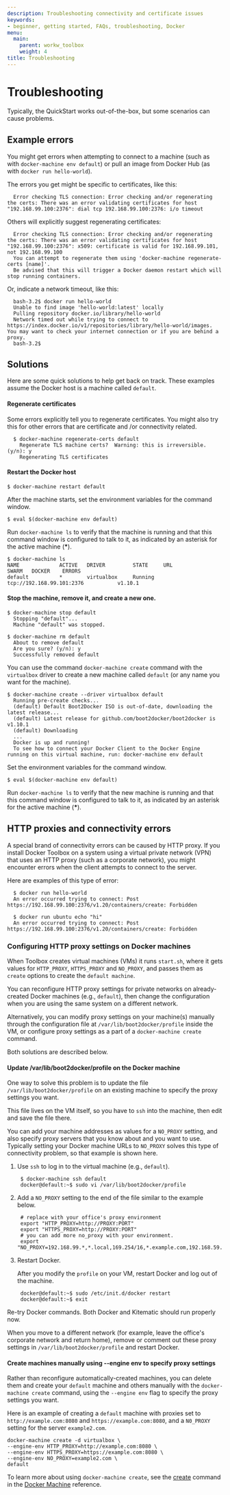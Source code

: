 ```yaml
---
description: Troubleshooting connectivity and certificate issues
keywords:
- beginner, getting started, FAQs, troubleshooting, Docker
menu:
  main:
    parent: workw_toolbox
    weight: 4
title: Troubleshooting
---
```


# Troubleshooting
Typically, the QuickStart works out-of-the-box, but some scenarios can cause problems.

## Example errors

You might get errors when attempting to connect to a machine (such as with `docker-machine env default`) or pull an image from Docker Hub (as with `docker run hello-world`).

The errors you get might be specific to certificates, like this:

      Error checking TLS connection: Error checking and/or regenerating the certs: There was an error validating certificates for host "192.168.99.100:2376": dial tcp 192.168.99.100:2376: i/o timeout

Others will explicitly suggest regenerating certificates:

      Error checking TLS connection: Error checking and/or regenerating the certs: There was an error validating certificates for host "192.168.99.100:2376": x509: certificate is valid for 192.168.99.101, not 192.168.99.100
      You can attempt to regenerate them using 'docker-machine regenerate-certs [name]'.
      Be advised that this will trigger a Docker daemon restart which will stop running containers.

Or, indicate a network timeout, like this:

      bash-3.2$ docker run hello-world
      Unable to find image 'hello-world:latest' locally
      Pulling repository docker.io/library/hello-world
      Network timed out while trying to connect to https://index.docker.io/v1/repositories/library/hello-world/images. You may want to check your internet connection or if you are behind a proxy.
      bash-3.2$

## Solutions

Here are some quick solutions to help get back on track. These examples assume the Docker host is a machine called `default`.

#### Regenerate certificates

Some errors explicitly tell you to regenerate certificates. You might also try this for other errors that are certificate and /or connectivity related.

      $ docker-machine regenerate-certs default
        Regenerate TLS machine certs?  Warning: this is irreversible. (y/n): y
        Regenerating TLS certificates

#### Restart the Docker host

    $ docker-machine restart default

After the machine starts, set the environment variables for the command window.

    $ eval $(docker-machine env default)

Run `docker-machine ls` to verify that the machine is running and that this command window is configured to talk to it, as indicated by an asterisk for the active machine (__*__).

    $ docker-machine ls
    NAME             ACTIVE   DRIVER         STATE     URL                         SWARM   DOCKER    ERRORS
    default          *        virtualbox     Running   tcp://192.168.99.101:2376           v1.10.1

#### Stop the machine, remove it, and create a new one.

    $ docker-machine stop default
      Stopping "default"...
      Machine "default" was stopped.

    $ docker-machine rm default
      About to remove default
      Are you sure? (y/n): y
      Successfully removed default

You can use the command `docker-machine create` command with the `virtualbox` driver to create a new machine called `default` (or any name you want for the machine).

    $ docker-machine create --driver virtualbox default
      Running pre-create checks...
      (default) Default Boot2Docker ISO is out-of-date, downloading the latest release...
      (default) Latest release for github.com/boot2docker/boot2docker is v1.10.1
      (default) Downloading
      ...
      Docker is up and running!
      To see how to connect your Docker Client to the Docker Engine running on this virtual machine, run: docker-machine env default

Set the environment variables for the command window.

    $ eval $(docker-machine env default)

Run `docker-machine ls` to verify that the new machine is running and that this command window is configured to talk to it, as indicated by an asterisk for the active machine (__*__).

<a name="machine-http-proxy-solutions"></a>
## HTTP proxies and connectivity errors

A special brand of connectivity errors can be caused by HTTP proxy. If you install Docker Toolbox on a system using a virtual private network (VPN) that uses an HTTP proxy (such as a corporate network), you might encounter errors when the client attempts to connect to the server.

Here are examples of this type of error:

      $ docker run hello-world
      An error occurred trying to connect: Post https://192.168.99.100:2376/v1.20/containers/create: Forbidden

      $ docker run ubuntu echo "hi"
      An error occurred trying to connect: Post https://192.168.99.100:2376/v1.20/containers/create: Forbidden

### Configuring HTTP proxy settings on Docker machines

When Toolbox creates virtual machines (VMs) it runs `start.sh`, where it gets values for `HTTP_PROXY`, `HTTPS_PROXY` and `NO_PROXY`, and passes them as `create` options to create the `default machine`.

You can reconfigure HTTP proxy settings for private networks on already-created Docker machines (e.g., `default`), then change the configuration when you are using the same system on a different network.

Alternatively, you can modify proxy settings on your machine(s) manually through the configuration file at `/var/lib/boot2docker/profile` inside the VM, or configure proxy settings as a part of a `docker-machine create` command.

Both solutions are described below.

#### Update /var/lib/boot2docker/profile on the Docker machine

One way to solve this problem is to update the file `/var/lib/boot2docker/profile` on an existing machine to specify the proxy settings you want.

This file lives on the VM itself, so you have to `ssh` into the machine, then edit and save the file there.

You can add your machine addresses as values for a `NO_PROXY` setting, and also specify proxy servers that you know about and you want to use. Typically setting your Docker machine URLs to `NO_PROXY` solves this type of connectivity problem, so that example is shown here.

1. Use `ssh` to log in to the virtual machine (e.g., `default`).

        $ docker-machine ssh default
        docker@default:~$ sudo vi /var/lib/boot2docker/profile

2. Add a `NO_PROXY` setting to the end of the file similar to the example below.

        # replace with your office's proxy environment
        export "HTTP_PROXY=http://PROXY:PORT"
        export "HTTPS_PROXY=http://PROXY:PORT"
        # you can add more no_proxy with your environment.
        export "NO_PROXY=192.168.99.*,*.local,169.254/16,*.example.com,192.168.59.*"

3. Restart Docker.

    After you modify the `profile` on your VM, restart Docker and log out of the machine.

        docker@default:~$ sudo /etc/init.d/docker restart
        docker@default:~$ exit

  Re-try Docker commands. Both Docker and Kitematic should run properly now.

  When you move to a different network (for example, leave the office's corporate network and return home), remove or comment out these proxy settings in `/var/lib/boot2docker/profile` and restart Docker.

#### Create machines manually using --engine env to specify proxy settings  

Rather than reconfigure automatically-created machines, you can delete them and create your `default` machine and others manually with the `docker-machine create` command, using the `--engine env` flag to specify the proxy settings you want.

Here is an example of creating a `default` machine with proxies set to `http://example.com:8080` and `https://example.com:8080`, and a `N0_PROXY` setting for the server `example2.com`.

    docker-machine create -d virtualbox \
    --engine-env HTTP_PROXY=http://example.com:8080 \
    --engine-env HTTPS_PROXY=https://example.com:8080 \
    --engine-env NO_PROXY=example2.com \
    default


To learn more about using `docker-machine create`, see the [create](https://docs.docker.com/machine/reference/create/) command in the [Docker Machine](https://docs.docker.com/machine/overview/) reference.

&nbsp;
